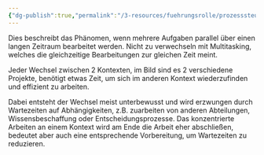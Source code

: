 ```yaml
---
{"dg-publish":true,"permalink":"/3-resources/fuehrungsrolle/prozesssteuerung/kanban/kontextwechsel/","created":"2024-04-14T16:14:44.703+02:00","updated":"2024-04-17T18:42:23.799+02:00"}
---
```



Dies beschreibt das Phänomen, wenn mehrere Aufgaben parallel über einen langen Zeitraum bearbeitet werden. Nicht zu verwechseln mit Multitasking, welches die gleichzeitige Bearbeitungen zur gleichen Zeit meint.

<style> .container {font-family: sans-serif; text-align: center;} .button-wrapper button {z-index: 1;height: 40px; width: 100px; margin: 10px;padding: 5px;} .excalidraw .App-menu_top .buttonList { display: flex;} .excalidraw-wrapper { height: 800px; margin: 50px; position: relative;} :root[dir="ltr"] .excalidraw .layer-ui__wrapper .zen-mode-transition.App-menu_bottom--transition-left {transform: none;} </style><script src="https://cdn.jsdelivr.net/npm/react@17/umd/react.production.min.js"></script><script src="https://cdn.jsdelivr.net/npm/react-dom@17/umd/react-dom.production.min.js"></script><script type="text/javascript" src="https://cdn.jsdelivr.net/npm/@excalidraw/excalidraw@0/dist/excalidraw.production.min.js"></script><div id="Drawing_2024-04-14_1620.43.excalidraw.md1"></div><script>(function(){const InitialData={"type":"excalidraw","version":2,"source":"https://github.com/zsviczian/obsidian-excalidraw-plugin/releases/tag/2.1.3","elements":[{"type":"freedraw","version":37,"versionNonce":1918447469,"isDeleted":false,"id":"vCHVmo7B4NAvll2RarcYK","fillStyle":"solid","strokeWidth":2,"strokeStyle":"solid","roughness":1,"opacity":100,"angle":0,"x":-371.5,"y":-336.640625,"strokeColor":"#1e1e1e","backgroundColor":"transparent","width":561,"height":4,"seed":1017606083,"groupIds":[],"frameId":null,"roundness":null,"boundElements":[],"updated":1713104563476,"link":null,"locked":false,"points":[[0,0],[3,1],[11,1],[22,2],[32,2],[48,2],[63,2],[85,2],[112,3],[141,3],[173,3],[207,3],[243,3],[278,4],[313,4],[348,4],[382,4],[413,4],[446,4],[474,4],[495,3],[516,2],[531,2],[544,1],[553,1],[558,1],[560,0],[561,0],[561,0]],"lastCommittedPoint":null,"simulatePressure":true,"pressures":[]},{"type":"freedraw","version":43,"versionNonce":1587907043,"isDeleted":false,"id":"NdO5UKS3oycdYMRtcA7FK","fillStyle":"solid","strokeWidth":2,"strokeStyle":"solid","roughness":1,"opacity":100,"angle":0,"x":174.5,"y":-361.640625,"strokeColor":"#1e1e1e","backgroundColor":"transparent","width":100,"height":64,"seed":975480963,"groupIds":[],"frameId":null,"roundness":null,"boundElements":[],"updated":1713104563476,"link":null,"locked":false,"points":[[0,0],[1,0],[3,1],[7,4],[11,8],[15,10],[22,14],[28,16],[36,18],[45,19],[54,20],[63,21],[71,21],[79,20],[83,20],[87,20],[88,19],[88,20],[85,23],[81,28],[77,32],[72,36],[66,41],[59,46],[50,50],[39,54],[28,56],[19,58],[9,59],[0,62],[-7,62],[-9,63],[-12,63],[-12,64],[-12,64]],"lastCommittedPoint":null,"simulatePressure":true,"pressures":[]},{"type":"text","version":8,"versionNonce":1874508237,"isDeleted":false,"id":"jRVbQVBt","fillStyle":"solid","strokeWidth":2,"strokeStyle":"solid","roughness":1,"opacity":100,"angle":0,"x":321.5,"y":-348.640625,"strokeColor":"#1e1e1e","backgroundColor":"transparent","width":44.05995178222656,"height":50,"seed":1695621507,"groupIds":[],"frameId":null,"roundness":null,"boundElements":[],"updated":1713104563476,"link":null,"locked":false,"fontSize":20,"fontFamily":1,"text":"\nTime","rawText":"\nTime","textAlign":"left","verticalAlign":"top","containerId":null,"originalText":"\nTime","lineHeight":1.25},{"type":"freedraw","version":21,"versionNonce":163599747,"isDeleted":false,"id":"lV8y7ow4u2fUnttbZgej8","fillStyle":"solid","strokeWidth":2,"strokeStyle":"solid","roughness":1,"opacity":100,"angle":0,"x":-366.5,"y":-259.640625,"strokeColor":"#1e1e1e","backgroundColor":"transparent","width":4,"height":69,"seed":1740383853,"groupIds":[],"frameId":null,"roundness":null,"boundElements":[],"updated":1713104563476,"link":null,"locked":false,"points":[[0,0],[1,2],[1,8],[1,14],[1,18],[1,24],[2,31],[2,37],[2,44],[3,49],[3,55],[3,59],[3,63],[3,66],[4,67],[4,69],[4,69]],"lastCommittedPoint":null,"simulatePressure":true,"pressures":[]},{"type":"freedraw","version":97,"versionNonce":826013741,"isDeleted":false,"id":"yEtYQAR7ir44VjjvXTYLB","fillStyle":"solid","strokeWidth":2,"strokeStyle":"solid","roughness":1,"opacity":100,"angle":0,"x":-363.5,"y":-258.640625,"strokeColor":"#1e1e1e","backgroundColor":"transparent","width":396,"height":105,"seed":1077065005,"groupIds":[],"frameId":null,"roundness":null,"boundElements":[],"updated":1713104563476,"link":null,"locked":false,"points":[[0,0],[1,0],[2,0],[4,0],[7,1],[13,2],[19,3],[28,4],[34,4],[47,4],[57,5],[67,5],[75,5],[87,4],[103,3],[119,3],[133,2],[151,2],[168,1],[187,1],[207,0],[227,-1],[248,-1],[268,-1],[282,-1],[303,-1],[319,0],[330,0],[337,0],[344,0],[349,0],[353,0],[354,0],[355,0],[355,1],[356,1],[357,2],[358,2],[358,3],[358,4],[359,8],[361,14],[362,21],[365,33],[366,43],[368,52],[370,62],[370,67],[371,76],[373,83],[374,90],[377,101],[377,102],[377,104],[376,104],[370,103],[361,103],[353,102],[340,100],[327,99],[310,99],[291,97],[269,95],[249,94],[228,92],[209,92],[188,90],[171,90],[154,89],[138,89],[123,89],[110,90],[101,91],[90,92],[82,93],[75,94],[69,95],[64,95],[59,96],[54,97],[47,98],[40,99],[34,99],[21,99],[12,99],[8,100],[-1,99],[-7,99],[-11,99],[-14,99],[-18,98],[-19,98],[-19,98]],"lastCommittedPoint":null,"simulatePressure":true,"pressures":[]},{"type":"freedraw","version":26,"versionNonce":180399395,"isDeleted":false,"id":"MWxh7jBwEgpApjBZqYxb_","fillStyle":"solid","strokeWidth":2,"strokeStyle":"solid","roughness":1,"opacity":100,"angle":0,"x":47.5,"y":-268.640625,"strokeColor":"#1e1e1e","backgroundColor":"transparent","width":36,"height":150,"seed":961106029,"groupIds":[],"frameId":null,"roundness":null,"boundElements":[],"updated":1713104563476,"link":null,"locked":false,"points":[[0,0],[1,2],[2,5],[3,9],[4,14],[5,21],[7,30],[8,41],[10,55],[12,70],[14,86],[17,100],[20,113],[23,125],[25,134],[26,142],[28,146],[29,148],[29,150],[33,148],[36,144],[36,144]],"lastCommittedPoint":null,"simulatePressure":true,"pressures":[]},{"type":"freedraw","version":85,"versionNonce":13003405,"isDeleted":false,"id":"elTaefjzGVmO9UFcYu4hh","fillStyle":"solid","strokeWidth":2,"strokeStyle":"solid","roughness":1,"opacity":100,"angle":0,"x":61.5,"y":-265.640625,"strokeColor":"#1e1e1e","backgroundColor":"transparent","width":335,"height":154,"seed":484918029,"groupIds":[],"frameId":null,"roundness":null,"boundElements":[],"updated":1713104563476,"link":null,"locked":false,"points":[[0,0],[2,0],[4,2],[7,4],[13,5],[18,6],[25,8],[35,9],[49,9],[65,10],[85,10],[105,10],[131,10],[159,10],[180,8],[204,7],[226,5],[246,3],[266,2],[281,1],[292,1],[300,1],[305,1],[308,1],[308,3],[310,5],[311,8],[312,10],[312,13],[313,15],[313,17],[314,19],[314,22],[315,24],[316,27],[316,30],[317,32],[318,36],[319,40],[320,45],[322,52],[323,61],[325,70],[326,81],[327,92],[329,104],[329,113],[330,122],[331,132],[332,138],[332,145],[334,150],[335,152],[335,153],[335,154],[334,154],[329,154],[320,153],[307,151],[294,149],[277,147],[263,146],[241,144],[227,144],[200,141],[180,139],[158,137],[134,135],[119,133],[92,131],[72,130],[57,130],[44,130],[33,130],[26,131],[21,131],[16,132],[15,132],[13,133],[13,132],[13,132]],"lastCommittedPoint":null,"simulatePressure":true,"pressures":[]},{"type":"freedraw","version":54,"versionNonce":543366787,"isDeleted":false,"id":"xgRHb1BbS-Nv2EOXY2y75","fillStyle":"solid","strokeWidth":2,"strokeStyle":"solid","roughness":1,"opacity":100,"angle":0,"x":-364.5,"y":-39.640625,"strokeColor":"#1e1e1e","backgroundColor":"transparent","width":1,"height":36,"seed":1578303949,"groupIds":[],"frameId":null,"roundness":null,"boundElements":[],"updated":1713104572795,"link":null,"locked":false,"points":[[0,0],[0,1],[0,6],[0,11],[0,15],[0,19],[-1,23],[-1,27],[-1,30],[-1,32],[-1,33],[-1,35],[-1,36],[-1,36]],"lastCommittedPoint":null,"simulatePressure":true,"pressures":[]},{"type":"freedraw","version":103,"versionNonce":874665507,"isDeleted":false,"id":"RdKkt64Yx1fQETlWNI7Ey","fillStyle":"solid","strokeWidth":2,"strokeStyle":"solid","roughness":1,"opacity":100,"angle":0,"x":-364.5,"y":-55.640625,"strokeColor":"#1e1e1e","backgroundColor":"transparent","width":87,"height":87,"seed":185040237,"groupIds":[],"frameId":null,"roundness":null,"boundElements":[],"updated":1713104572795,"link":null,"locked":false,"points":[[0,0],[3,1],[5,2],[7,2],[12,3],[17,4],[23,5],[29,6],[37,6],[44,6],[51,7],[57,7],[59,7],[61,7],[62,7],[63,7],[65,8],[66,8],[66,9],[67,10],[67,11],[68,11],[68,12],[69,13],[70,14],[70,15],[70,16],[70,17],[70,19],[70,22],[69,24],[68,29],[67,33],[67,37],[66,41],[65,47],[64,54],[64,59],[63,64],[63,71],[63,77],[63,82],[62,85],[62,86],[62,87],[63,87],[64,87],[62,86],[56,85],[49,82],[42,81],[35,80],[27,78],[20,77],[13,74],[5,73],[0,71],[-5,69],[-9,69],[-13,68],[-15,67],[-17,67],[-17,67]],"lastCommittedPoint":null,"simulatePressure":true,"pressures":[]},{"type":"freedraw","version":66,"versionNonce":1717148099,"isDeleted":false,"id":"PBvwm6LSth-vTlfcIPigc","fillStyle":"solid","strokeWidth":2,"strokeStyle":"solid","roughness":1,"opacity":100,"angle":0,"x":-235.5,"y":-45.640625,"strokeColor":"#1e1e1e","backgroundColor":"transparent","width":8,"height":84,"seed":1556321645,"groupIds":[],"frameId":null,"roundness":null,"boundElements":[],"updated":1713104572795,"link":null,"locked":false,"points":[[0,0],[2,1],[3,3],[4,5],[5,8],[6,11],[7,15],[7,20],[8,25],[8,30],[8,35],[7,40],[7,45],[6,49],[6,53],[6,58],[5,63],[5,68],[4,72],[3,76],[2,79],[2,81],[2,82],[2,83],[2,84],[2,84]],"lastCommittedPoint":null,"simulatePressure":true,"pressures":[]},{"type":"freedraw","version":106,"versionNonce":1143433571,"isDeleted":false,"id":"Str9sX9yM78EK9g1G6BRw","fillStyle":"solid","strokeWidth":2,"strokeStyle":"solid","roughness":1,"opacity":100,"angle":0,"x":-219.5,"y":-47.640625,"strokeColor":"#1e1e1e","backgroundColor":"transparent","width":150,"height":106,"seed":365967757,"groupIds":[],"frameId":null,"roundness":null,"boundElements":[],"updated":1713104572795,"link":null,"locked":false,"points":[[0,0],[-1,0],[-2,2],[-3,3],[-4,4],[-5,4],[-2,5],[1,7],[6,9],[11,11],[18,16],[28,20],[37,23],[46,26],[56,29],[65,29],[76,30],[88,30],[97,29],[104,28],[110,27],[114,26],[116,25],[118,25],[119,25],[120,25],[120,28],[120,31],[120,34],[120,36],[120,40],[118,46],[116,49],[114,55],[112,60],[110,67],[108,75],[108,82],[108,88],[107,92],[107,95],[107,98],[107,101],[108,102],[108,104],[109,104],[108,104],[103,104],[95,104],[89,104],[78,105],[69,105],[59,105],[48,106],[37,105],[26,105],[14,105],[5,105],[-5,104],[-14,104],[-20,104],[-24,103],[-28,102],[-29,102],[-30,102],[-30,102]],"lastCommittedPoint":null,"simulatePressure":true,"pressures":[]},{"type":"freedraw","version":58,"versionNonce":853165315,"isDeleted":false,"id":"2lbNcDk1qZfU0K0tSpxZF","fillStyle":"solid","strokeWidth":2,"strokeStyle":"solid","roughness":1,"opacity":100,"angle":0,"x":-38.5,"y":-24.640625,"strokeColor":"#1e1e1e","backgroundColor":"transparent","width":4,"height":64,"seed":406208685,"groupIds":[],"frameId":null,"roundness":null,"boundElements":[],"updated":1713104572795,"link":null,"locked":false,"points":[[0,0],[0,3],[0,5],[-2,7],[-2,11],[-3,16],[-3,21],[-3,29],[-3,36],[-3,42],[-3,49],[-3,54],[-2,58],[-1,61],[0,63],[0,64],[1,64],[1,64]],"lastCommittedPoint":null,"simulatePressure":true,"pressures":[]},{"type":"freedraw","version":107,"versionNonce":1777380515,"isDeleted":false,"id":"IaraUsZBuAfgxpJ2m28lm","fillStyle":"solid","strokeWidth":2,"strokeStyle":"solid","roughness":1,"opacity":100,"angle":0,"x":-30.5,"y":-30.640625,"strokeColor":"#1e1e1e","backgroundColor":"transparent","width":144,"height":86,"seed":1791904205,"groupIds":[],"frameId":null,"roundness":null,"boundElements":[],"updated":1713104572795,"link":null,"locked":false,"points":[[0,0],[1,0],[5,2],[10,4],[15,5],[20,6],[26,7],[31,8],[35,8],[41,9],[46,9],[50,10],[54,10],[58,11],[62,11],[66,11],[72,10],[76,10],[79,10],[82,9],[84,9],[85,9],[86,9],[85,9],[84,10],[84,11],[82,13],[82,14],[81,17],[81,19],[80,22],[80,24],[80,27],[80,31],[80,34],[80,38],[80,41],[80,45],[80,49],[79,53],[79,57],[77,61],[76,64],[76,66],[76,70],[76,73],[76,74],[75,74],[72,74],[68,73],[64,71],[59,71],[55,70],[48,69],[40,69],[29,71],[18,73],[6,75],[-6,77],[-18,80],[-28,81],[-38,83],[-47,85],[-54,86],[-57,86],[-58,86],[-58,86]],"lastCommittedPoint":null,"simulatePressure":true,"pressures":[]},{"type":"freedraw","version":60,"versionNonce":756621379,"isDeleted":false,"id":"ORuoBMILAFXoD1PhZAuta","fillStyle":"solid","strokeWidth":2,"strokeStyle":"solid","roughness":1,"opacity":100,"angle":0,"x":104.5,"y":-22.640625,"strokeColor":"#1e1e1e","backgroundColor":"transparent","width":24,"height":73,"seed":43357005,"groupIds":[],"frameId":null,"roundness":null,"boundElements":[],"updated":1713104572795,"link":null,"locked":false,"points":[[0,0],[-2,2],[-2,3],[-2,6],[-1,8],[0,11],[1,15],[3,20],[5,24],[8,31],[13,43],[15,47],[16,52],[19,57],[20,62],[21,66],[22,70],[22,72],[22,73],[22,73]],"lastCommittedPoint":null,"simulatePressure":true,"pressures":[]},{"type":"freedraw","version":106,"versionNonce":1177690083,"isDeleted":false,"id":"QrGRDlZ2j0_sx0GTHqVKh","fillStyle":"solid","strokeWidth":2,"strokeStyle":"solid","roughness":1,"opacity":100,"angle":0,"x":115.5,"y":-24.640625,"strokeColor":"#1e1e1e","backgroundColor":"transparent","width":122,"height":116,"seed":1997302061,"groupIds":[],"frameId":null,"roundness":null,"boundElements":[],"updated":1713104572795,"link":null,"locked":false,"points":[[0,0],[4,0],[9,0],[16,1],[25,3],[34,4],[44,4],[52,4],[60,5],[68,5],[75,5],[80,5],[85,5],[89,4],[91,3],[94,3],[95,3],[97,3],[98,3],[98,4],[98,5],[98,13],[98,18],[98,24],[97,32],[97,40],[97,48],[98,55],[101,69],[106,81],[108,89],[111,97],[114,103],[116,108],[118,112],[119,115],[120,115],[121,116],[122,116],[122,115],[122,113],[122,111],[121,110],[120,109],[118,107],[114,105],[110,102],[104,100],[97,98],[88,96],[79,95],[71,94],[64,93],[54,92],[46,91],[38,90],[30,89],[25,89],[19,89],[14,89],[12,88],[11,88],[10,88],[9,88],[9,89],[9,89]],"lastCommittedPoint":null,"simulatePressure":true,"pressures":[]},{"type":"freedraw","version":57,"versionNonce":1061825411,"isDeleted":false,"id":"Trhj6SZKrrmaJb2PDnWuP","fillStyle":"solid","strokeWidth":2,"strokeStyle":"solid","roughness":1,"opacity":100,"angle":0,"x":296.5,"y":-13.640625,"strokeColor":"#1e1e1e","backgroundColor":"transparent","width":10,"height":72,"seed":876352589,"groupIds":[],"frameId":null,"roundness":null,"boundElements":[],"updated":1713104572795,"link":null,"locked":false,"points":[[0,0],[0,4],[2,9],[3,16],[4,22],[4,29],[5,36],[6,44],[7,51],[7,58],[8,63],[8,65],[9,68],[10,70],[10,71],[10,72],[10,72]],"lastCommittedPoint":null,"simulatePressure":true,"pressures":[]},{"type":"freedraw","version":108,"versionNonce":1553974051,"isDeleted":false,"id":"0GUEmDNccu4NU9wDdqhXh","fillStyle":"solid","strokeWidth":2,"strokeStyle":"solid","roughness":1,"opacity":100,"angle":0,"x":299.5,"y":-26.640625,"strokeColor":"#1e1e1e","backgroundColor":"transparent","width":114,"height":97,"seed":1621158669,"groupIds":[],"frameId":null,"roundness":null,"boundElements":[],"updated":1713104572795,"link":null,"locked":false,"points":[[0,0],[3,1],[8,2],[14,4],[23,7],[31,10],[41,13],[49,14],[55,15],[62,16],[72,17],[74,17],[79,17],[85,16],[88,16],[91,16],[94,16],[97,16],[99,16],[101,16],[103,17],[103,19],[103,22],[102,25],[100,29],[100,32],[99,36],[98,39],[98,43],[96,49],[95,54],[95,59],[94,62],[94,67],[94,72],[94,77],[94,82],[94,86],[94,89],[94,91],[95,91],[96,91],[97,91],[96,91],[95,91],[94,90],[92,89],[88,88],[81,88],[73,88],[64,88],[56,88],[45,90],[37,91],[30,93],[22,94],[17,94],[12,95],[8,96],[4,96],[1,97],[-1,97],[-3,97],[-6,97],[-8,97],[-10,97],[-11,97],[-11,97]],"lastCommittedPoint":null,"simulatePressure":true,"pressures":[]},{"type":"freedraw","version":28,"versionNonce":1843607267,"isDeleted":false,"id":"hcjmLZvVeLXE_fi18ohEs","fillStyle":"solid","strokeWidth":2,"strokeStyle":"solid","roughness":1,"opacity":100,"angle":0,"x":-281.5,"y":-250.640625,"strokeColor":"#1e1e1e","backgroundColor":"transparent","width":14,"height":88,"seed":375093997,"groupIds":[],"frameId":null,"roundness":null,"boundElements":[],"updated":1713104563477,"link":null,"locked":false,"points":[[0,0],[-1,0],[-2,4],[-3,8],[-4,11],[-5,15],[-5,20],[-6,25],[-7,30],[-9,36],[-10,41],[-11,45],[-11,49],[-12,54],[-13,58],[-13,64],[-13,67],[-13,73],[-14,77],[-14,81],[-14,84],[-14,86],[-14,88],[-14,88]],"lastCommittedPoint":null,"simulatePressure":true,"pressures":[]},{"type":"freedraw","version":27,"versionNonce":1044012237,"isDeleted":false,"id":"Wc2reaJW-S37Pm0HnDcBm","fillStyle":"solid","strokeWidth":2,"strokeStyle":"solid","roughness":1,"opacity":100,"angle":0,"x":-148.5,"y":-250.640625,"strokeColor":"#1e1e1e","backgroundColor":"transparent","width":6,"height":76,"seed":1670577741,"groupIds":[],"frameId":null,"roundness":null,"boundElements":[],"updated":1713104563477,"link":null,"locked":false,"points":[[0,0],[0,1],[0,3],[1,6],[1,10],[2,14],[4,19],[4,24],[5,29],[6,36],[6,41],[6,45],[6,50],[6,53],[6,58],[6,62],[6,64],[5,68],[4,71],[4,73],[3,75],[3,76],[3,76]],"lastCommittedPoint":null,"simulatePressure":true,"pressures":[]},{"type":"freedraw","version":28,"versionNonce":515924611,"isDeleted":false,"id":"L3rWN6_1XXsRnGDM9AniM","fillStyle":"solid","strokeWidth":2,"strokeStyle":"solid","roughness":1,"opacity":100,"angle":0,"x":141.5,"y":-240.640625,"strokeColor":"#1e1e1e","backgroundColor":"transparent","width":29,"height":128,"seed":1536386893,"groupIds":[],"frameId":null,"roundness":null,"boundElements":[],"updated":1713104563477,"link":null,"locked":false,"points":[[0,0],[0,2],[1,6],[1,10],[2,16],[5,23],[6,29],[9,36],[12,44],[14,50],[17,56],[20,65],[21,72],[24,80],[25,86],[26,94],[27,101],[28,107],[28,112],[29,119],[29,123],[29,126],[29,128],[29,128]],"lastCommittedPoint":null,"simulatePressure":true,"pressures":[]},{"type":"freedraw","version":33,"versionNonce":1976515373,"isDeleted":false,"id":"Bm9l4rzOHS10w2ILfO9qd","fillStyle":"solid","strokeWidth":2,"strokeStyle":"solid","roughness":1,"opacity":100,"angle":0,"x":282.5,"y":-252.640625,"strokeColor":"#1e1e1e","backgroundColor":"transparent","width":9,"height":154,"seed":2112044717,"groupIds":[],"frameId":null,"roundness":null,"boundElements":[],"updated":1713104563477,"link":null,"locked":false,"points":[[0,0],[0,6],[0,7],[0,9],[0,14],[0,18],[0,22],[1,29],[2,35],[3,39],[4,45],[5,52],[6,59],[7,67],[8,74],[8,82],[9,88],[9,97],[9,106],[9,116],[9,121],[9,123],[9,136],[9,141],[9,143],[9,148],[9,151],[9,154],[9,154]],"lastCommittedPoint":null,"simulatePressure":true,"pressures":[]},{"type":"freedraw","version":62,"versionNonce":1453418179,"isDeleted":false,"id":"C8mqLlCeKqNrpZbMpJMCE","fillStyle":"solid","strokeWidth":2,"strokeStyle":"solid","roughness":1,"opacity":100,"angle":0,"x":438.5,"y":-19.640625,"strokeColor":"#1e1e1e","backgroundColor":"transparent","width":7,"height":86,"seed":1931223533,"groupIds":[],"frameId":null,"roundness":null,"boundElements":[],"updated":1713104572795,"link":null,"locked":false,"points":[[0,0],[0,1],[0,4],[1,8],[1,12],[1,17],[1,24],[-1,32],[-2,40],[-2,47],[-4,54],[-5,60],[-6,65],[-6,70],[-6,75],[-6,79],[-6,82],[-6,83],[-6,85],[-6,86],[-5,86],[-5,86]],"lastCommittedPoint":null,"simulatePressure":true,"pressures":[]},{"type":"freedraw","version":99,"versionNonce":1408079459,"isDeleted":false,"id":"8iq44NoLRR3tE-Km19o6g","fillStyle":"solid","strokeWidth":2,"strokeStyle":"solid","roughness":1,"opacity":100,"angle":0,"x":444.5,"y":-13.640625,"strokeColor":"#1e1e1e","backgroundColor":"transparent","width":153,"height":93,"seed":1290388621,"groupIds":[],"frameId":null,"roundness":null,"boundElements":[],"updated":1713104572795,"link":null,"locked":false,"points":[[0,0],[2,0],[4,0],[6,0],[8,1],[12,3],[17,4],[20,6],[27,7],[31,9],[36,10],[40,10],[47,11],[55,13],[61,14],[69,14],[76,14],[83,14],[90,14],[95,14],[100,14],[104,14],[107,13],[110,13],[110,15],[111,21],[111,26],[111,32],[111,38],[111,47],[111,53],[111,60],[111,66],[111,71],[111,74],[111,77],[111,79],[111,81],[112,82],[114,83],[115,83],[115,84],[112,84],[107,84],[99,85],[89,85],[77,86],[65,86],[52,86],[40,86],[27,86],[14,87],[4,88],[-10,90],[-22,91],[-30,92],[-35,93],[-38,93],[-38,93]],"lastCommittedPoint":null,"simulatePressure":true,"pressures":[]},{"type":"freedraw","version":77,"versionNonce":592630275,"isDeleted":false,"id":"dGKazXm54TTO7erzeAhML","fillStyle":"solid","strokeWidth":2,"strokeStyle":"solid","roughness":1,"opacity":100,"angle":0,"x":-304.5,"y":84.359375,"strokeColor":"#1e1e1e","backgroundColor":"transparent","width":66,"height":10,"seed":588393795,"groupIds":[],"frameId":null,"roundness":null,"boundElements":[],"updated":1713104572796,"link":null,"locked":false,"points":[[0,0],[2,0],[3,0],[5,0],[6,0],[6,1],[7,1],[9,2],[11,3],[13,4],[15,6],[17,8],[19,8],[21,9],[24,9],[28,10],[29,10],[33,10],[36,10],[40,10],[42,9],[45,9],[47,9],[49,9],[51,9],[52,9],[53,9],[55,10],[56,10],[57,10],[59,10],[60,10],[61,10],[63,10],[64,10],[65,10],[66,10],[66,10]],"lastCommittedPoint":null,"simulatePressure":true,"pressures":[]},{"type":"freedraw","version":57,"versionNonce":902797731,"isDeleted":false,"id":"dPdwO74jW50y6Q_wTA6YN","fillStyle":"solid","strokeWidth":2,"strokeStyle":"solid","roughness":1,"opacity":100,"angle":0,"x":-300.5,"y":65.359375,"strokeColor":"#1e1e1e","backgroundColor":"transparent","width":4,"height":31,"seed":1234107043,"groupIds":[],"frameId":null,"roundness":null,"boundElements":[],"updated":1713104572796,"link":null,"locked":false,"points":[[0,0],[0,1],[0,2],[0,3],[-1,6],[-1,8],[-1,10],[-1,13],[-1,16],[-2,19],[-2,22],[-3,23],[-3,26],[-4,27],[-4,28],[-4,30],[-4,31],[-4,31]],"lastCommittedPoint":null,"simulatePressure":true,"pressures":[]},{"type":"freedraw","version":57,"versionNonce":1485991235,"isDeleted":false,"id":"IFwoMIMWez_P75pOTosl-","fillStyle":"solid","strokeWidth":2,"strokeStyle":"solid","roughness":1,"opacity":100,"angle":0,"x":-234.5,"y":74.359375,"strokeColor":"#1e1e1e","backgroundColor":"transparent","width":1,"height":42,"seed":1002328963,"groupIds":[],"frameId":null,"roundness":null,"boundElements":[],"updated":1713104572796,"link":null,"locked":false,"points":[[0,0],[0,3],[0,4],[1,5],[1,7],[1,11],[1,14],[1,17],[1,20],[1,24],[1,27],[0,32],[0,34],[0,37],[0,39],[0,41],[0,42],[0,42]],"lastCommittedPoint":null,"simulatePressure":true,"pressures":[]},{"type":"text","version":99,"versionNonce":788122851,"isDeleted":false,"id":"skLv7bQf","fillStyle":"solid","strokeWidth":2,"strokeStyle":"solid","roughness":1,"opacity":100,"angle":0,"x":-327.5,"y":139.359375,"strokeColor":"#1e1e1e","backgroundColor":"transparent","width":103.159912109375,"height":25,"seed":1157109859,"groupIds":[],"frameId":null,"roundness":null,"boundElements":[],"updated":1713104572796,"link":null,"locked":false,"fontSize":20,"fontFamily":1,"text":"Switch gap","rawText":"Switch gap","textAlign":"left","verticalAlign":"top","containerId":null,"originalText":"Switch gap","lineHeight":1.25},{"type":"text","version":36,"versionNonce":1182107907,"isDeleted":false,"id":"CZdqpQ6r","fillStyle":"solid","strokeWidth":2,"strokeStyle":"solid","roughness":1,"opacity":100,"angle":0,"x":-355.5,"y":-300.640625,"strokeColor":"#1e1e1e","backgroundColor":"transparent","width":65.43995666503906,"height":25,"seed":1535475811,"groupIds":[],"frameId":null,"roundness":null,"boundElements":[],"updated":1713104563477,"link":null,"locked":false,"fontSize":20,"fontFamily":1,"text":"Task 1","rawText":"Task 1","textAlign":"left","verticalAlign":"top","containerId":null,"originalText":"Task 1","lineHeight":1.25},{"type":"text","version":41,"versionNonce":343651715,"isDeleted":false,"id":"rcPdgVxv","fillStyle":"solid","strokeWidth":2,"strokeStyle":"solid","roughness":1,"opacity":100,"angle":0,"x":-254.84497833251953,"y":-301.140625,"strokeColor":"#1e1e1e","backgroundColor":"transparent","width":74.25994873046875,"height":25,"seed":735581827,"groupIds":[],"frameId":null,"roundness":null,"boundElements":[],"updated":1713112211766,"link":null,"locked":false,"fontSize":20,"fontFamily":1,"text":"Task 2","rawText":"Task 2","textAlign":"left","verticalAlign":"top","containerId":null,"originalText":"Task 2","lineHeight":1.25},{"type":"text","version":54,"versionNonce":1904439459,"isDeleted":false,"id":"BPrATisj","fillStyle":"solid","strokeWidth":2,"strokeStyle":"solid","roughness":1,"opacity":100,"angle":0,"x":56.78002166748047,"y":-290.140625,"strokeColor":"#1e1e1e","backgroundColor":"transparent","width":65.43995666503906,"height":25,"seed":1279730563,"groupIds":[],"frameId":null,"roundness":null,"boundElements":[],"updated":1713104563477,"link":null,"locked":false,"fontSize":20,"fontFamily":1,"text":"Task 1","rawText":"Task 1","textAlign":"left","verticalAlign":"top","containerId":null,"originalText":"Task 1","lineHeight":1.25},{"type":"text","version":77,"versionNonce":1864605453,"isDeleted":false,"id":"sBTAibmk","fillStyle":"solid","strokeWidth":2,"strokeStyle":"solid","roughness":1,"opacity":100,"angle":0,"x":179.78002166748047,"y":-287.140625,"strokeColor":"#1e1e1e","backgroundColor":"transparent","width":74.25994873046875,"height":25,"seed":132532867,"groupIds":[],"frameId":null,"roundness":null,"boundElements":[],"updated":1713104563477,"link":null,"locked":false,"fontSize":20,"fontFamily":1,"text":"Task 2","rawText":"Task 2","textAlign":"left","verticalAlign":"top","containerId":null,"originalText":"Task 2","lineHeight":1.25},{"type":"text","version":67,"versionNonce":1035166787,"isDeleted":false,"id":"v5qWHHrs","fillStyle":"solid","strokeWidth":2,"strokeStyle":"solid","roughness":1,"opacity":100,"angle":0,"x":-499.21997833251953,"y":-218.140625,"strokeColor":"#1e1e1e","backgroundColor":"transparent","width":86.85992431640625,"height":25,"seed":111619299,"groupIds":[],"frameId":null,"roundness":null,"boundElements":[],"updated":1713104563477,"link":null,"locked":false,"fontSize":20,"fontFamily":1,"text":"Projekt 1","rawText":"Projekt 1","textAlign":"left","verticalAlign":"top","containerId":null,"originalText":"Projekt 1","lineHeight":1.25},{"type":"text","version":51,"versionNonce":886453613,"isDeleted":false,"id":"wdahpjuT","fillStyle":"solid","strokeWidth":2,"strokeStyle":"solid","roughness":1,"opacity":100,"angle":0,"x":405.0700378417969,"y":-210.140625,"strokeColor":"#1e1e1e","backgroundColor":"transparent","width":95.67991638183594,"height":25,"seed":342028973,"groupIds":[],"frameId":null,"roundness":null,"boundElements":[],"updated":1713104563477,"link":null,"locked":false,"fontSize":20,"fontFamily":1,"text":"Projekt 2","rawText":"Projekt 2","textAlign":"left","verticalAlign":"top","containerId":null,"originalText":"Projekt 2","lineHeight":1.25},{"type":"freedraw","version":163,"versionNonce":1390666723,"isDeleted":false,"id":"hWqM842xzxZrJ4gI7lQqh","fillStyle":"solid","strokeWidth":2,"strokeStyle":"solid","roughness":1,"opacity":100,"angle":0,"x":-353.5,"y":-233.640625,"strokeColor":"#e03131","backgroundColor":"transparent","width":322,"height":76,"seed":1007519651,"groupIds":[],"frameId":null,"roundness":null,"boundElements":[],"updated":1713104563477,"link":null,"locked":false,"points":[[0,0],[3,0],[5,-1],[8,-3],[11,-5],[15,-8],[19,-11],[23,-14],[27,-16],[31,-18],[35,-20],[38,-22],[41,-23],[43,-24],[44,-24],[46,-24],[47,-24],[48,-24],[48,-23],[45,-20],[42,-15],[38,-11],[33,-6],[29,0],[24,6],[21,10],[19,15],[18,17],[18,19],[18,20],[19,21],[21,22],[24,23],[28,24],[39,22],[50,18],[63,14],[75,9],[88,5],[98,1],[106,-2],[112,-4],[114,-5],[115,-5],[115,-6],[115,-5],[114,-5],[114,-3],[110,3],[106,7],[100,14],[94,20],[88,27],[80,33],[72,39],[64,43],[59,46],[55,47],[59,47],[64,46],[82,40],[89,38],[97,35],[118,29],[126,27],[135,25],[154,22],[161,21],[166,21],[169,21],[169,22],[166,27],[163,31],[158,36],[157,38],[155,40],[152,42],[149,44],[147,45],[147,46],[149,46],[151,46],[154,45],[159,44],[166,42],[172,40],[179,38],[186,36],[192,33],[199,31],[207,30],[211,30],[214,29],[215,30],[215,31],[213,33],[211,35],[209,36],[209,37],[211,37],[214,37],[217,35],[220,34],[225,31],[232,28],[242,23],[251,19],[258,15],[264,12],[267,11],[270,10],[271,10],[271,12],[270,16],[267,23],[265,30],[262,36],[260,40],[259,44],[259,46],[261,46],[263,46],[267,45],[270,44],[277,40],[279,39],[285,34],[287,33],[288,32],[286,33],[284,34],[283,36],[282,37],[280,40],[278,42],[277,45],[276,46],[278,46],[280,46],[283,46],[287,45],[290,44],[295,43],[300,41],[306,38],[310,36],[315,34],[319,31],[321,30],[322,29],[322,30],[321,33],[319,37],[318,40],[316,43],[315,47],[314,50],[313,52],[312,52],[312,52]],"lastCommittedPoint":null,"simulatePressure":true,"pressures":[]},{"type":"freedraw","version":120,"versionNonce":1495494531,"isDeleted":false,"id":"Kdo2hMOM6414W7f299CNq","fillStyle":"solid","strokeWidth":2,"strokeStyle":"solid","roughness":1,"opacity":100,"angle":0,"x":83.5,"y":-218.640625,"strokeColor":"#2f9e44","backgroundColor":"transparent","width":256,"height":101,"seed":1382716045,"groupIds":[],"frameId":null,"roundness":null,"boundElements":[],"updated":1713104563477,"link":null,"locked":false,"points":[[0,0],[-2,2],[-2,3],[-3,4],[-4,5],[-4,6],[-4,8],[-5,9],[-5,10],[-5,11],[-3,11],[5,7],[13,4],[21,1],[32,-3],[43,-6],[53,-9],[62,-11],[69,-12],[74,-13],[80,-14],[83,-15],[85,-15],[85,-13],[84,-8],[81,-2],[77,2],[73,7],[68,12],[61,19],[56,23],[52,27],[49,30],[48,31],[47,32],[47,33],[48,33],[51,33],[53,32],[57,32],[63,29],[71,28],[80,25],[88,23],[97,21],[105,19],[111,18],[118,18],[124,17],[128,17],[130,18],[131,18],[131,21],[132,24],[132,27],[132,33],[131,38],[129,42],[128,46],[126,50],[124,53],[124,54],[126,54],[127,54],[131,52],[136,49],[144,45],[155,39],[166,35],[176,32],[185,29],[195,26],[201,24],[206,23],[208,23],[209,23],[208,26],[205,32],[203,35],[199,39],[195,43],[191,48],[188,51],[186,52],[184,55],[183,56],[183,58],[184,58],[185,58],[188,58],[191,57],[195,55],[202,53],[210,51],[216,49],[222,48],[230,48],[231,47],[233,48],[235,49],[236,50],[236,54],[237,59],[239,65],[240,72],[240,77],[239,84],[239,85],[239,86],[241,86],[242,85],[243,85],[246,84],[247,84],[248,82],[250,81],[251,81],[251,81]],"lastCommittedPoint":null,"simulatePressure":true,"pressures":[]},{"type":"freedraw","version":103,"versionNonce":1821653123,"isDeleted":false,"id":"m6Lm7MsOWutJyp7rUSMJA","fillStyle":"solid","strokeWidth":2,"strokeStyle":"solid","roughness":1,"opacity":100,"angle":0,"x":-203.5,"y":-0.640625,"strokeColor":"#2f9e44","backgroundColor":"transparent","width":96,"height":59,"seed":1419971885,"groupIds":[],"frameId":null,"roundness":null,"boundElements":[],"updated":1713104572796,"link":null,"locked":false,"points":[[0,0],[2,-1],[7,-3],[12,-6],[20,-9],[29,-14],[37,-18],[44,-21],[50,-24],[53,-25],[53,-24],[52,-20],[50,-16],[50,-13],[48,-6],[46,-1],[44,4],[41,8],[39,12],[37,14],[36,16],[34,18],[34,19],[33,19],[34,19],[36,19],[38,19],[41,18],[46,14],[52,11],[60,6],[69,2],[79,-2],[86,-5],[92,-7],[95,-8],[96,-9],[96,-6],[94,-2],[92,0],[90,4],[87,8],[84,11],[81,16],[79,18],[78,21],[77,23],[76,25],[75,26],[75,27],[75,28],[77,28],[78,29],[79,29],[81,29],[82,29],[83,29],[85,28],[86,28],[87,28],[87,29],[87,31],[87,32],[87,34],[87,34]],"lastCommittedPoint":null,"simulatePressure":true,"pressures":[]},{"type":"freedraw","version":126,"versionNonce":1327509539,"isDeleted":false,"id":"cNwwdEFWIpKsKJoIumhgU","fillStyle":"solid","strokeWidth":2,"strokeStyle":"solid","roughness":1,"opacity":100,"angle":0,"x":144.5,"y":-1.640625,"strokeColor":"#2f9e44","backgroundColor":"transparent","width":65,"height":89,"seed":1118928365,"groupIds":[],"frameId":null,"roundness":null,"boundElements":[],"updated":1713104572796,"link":null,"locked":false,"points":[[0,0],[-2,0],[-5,1],[-7,3],[-9,3],[-11,3],[-12,3],[-12,4],[-11,3],[-9,3],[-7,2],[-6,1],[-3,-1],[-1,-3],[2,-6],[4,-8],[6,-11],[9,-13],[12,-16],[15,-19],[17,-20],[20,-21],[21,-21],[22,-21],[23,-21],[24,-21],[24,-18],[24,-16],[24,-12],[24,-8],[23,-4],[21,-1],[20,2],[19,6],[18,8],[17,10],[16,11],[15,12],[15,13],[17,15],[19,16],[22,18],[24,19],[25,19],[27,19],[28,19],[32,19],[35,18],[39,16],[43,13],[46,10],[50,8],[52,7],[53,6],[53,8],[53,12],[50,16],[50,19],[47,23],[44,29],[42,32],[40,36],[37,39],[37,40],[37,41],[40,41],[42,41],[43,41],[44,41],[46,41],[47,41],[48,41],[49,41],[50,41],[51,43],[51,45],[51,47],[51,50],[51,53],[51,57],[51,60],[50,63],[49,66],[49,68],[50,68],[51,68],[52,68],[52,68]],"lastCommittedPoint":null,"simulatePressure":true,"pressures":[]},{"type":"freedraw","version":120,"versionNonce":1485583299,"isDeleted":false,"id":"bHwPboUuPbOtP7zoz1xDV","fillStyle":"solid","strokeWidth":2,"strokeStyle":"solid","roughness":1,"opacity":100,"angle":0,"x":437.5,"y":10.359375,"strokeColor":"#2f9e44","backgroundColor":"transparent","width":99,"height":63,"seed":1390721357,"groupIds":[],"frameId":null,"roundness":null,"boundElements":[],"updated":1713104572796,"link":null,"locked":false,"points":[[0,0],[2,0],[4,0],[6,0],[7,0],[9,0],[11,0],[13,0],[15,-1],[16,-2],[19,-2],[21,-3],[24,-4],[27,-5],[29,-6],[31,-7],[33,-7],[34,-8],[35,-8],[36,-8],[36,-5],[35,-5],[35,0],[34,5],[33,10],[30,17],[29,20],[27,22],[26,24],[26,25],[27,25],[29,26],[30,25],[32,26],[33,26],[33,25],[34,25],[35,25],[37,25],[39,24],[42,23],[46,23],[49,22],[51,22],[52,22],[53,22],[53,23],[53,27],[52,29],[51,33],[50,37],[49,40],[47,43],[47,45],[46,46],[47,46],[49,46],[52,45],[55,43],[62,39],[67,35],[74,32],[78,28],[83,25],[86,24],[89,23],[90,23],[90,26],[90,30],[90,35],[90,40],[90,44],[90,48],[90,51],[90,53],[91,54],[93,54],[95,55],[96,55],[98,55],[99,55],[99,55]],"lastCommittedPoint":null,"simulatePressure":true,"pressures":[]},{"type":"freedraw","version":96,"versionNonce":1224131427,"isDeleted":false,"id":"YKFX-F7kz8UVVGldC4WVr","fillStyle":"solid","strokeWidth":2,"strokeStyle":"solid","roughness":1,"opacity":100,"angle":0,"x":-337.5,"y":-31.640625,"strokeColor":"#e03131","backgroundColor":"transparent","width":40,"height":51,"seed":1460816611,"groupIds":[],"frameId":null,"roundness":null,"boundElements":[],"updated":1713104572796,"link":null,"locked":false,"points":[[0,0],[-7,3],[-8,3],[-9,4],[-10,5],[-10,4],[-9,4],[-7,4],[-5,3],[-2,1],[0,-1],[3,-3],[6,-3],[7,-4],[8,-4],[8,-1],[8,2],[8,4],[7,8],[6,11],[4,12],[3,15],[2,16],[2,18],[2,19],[2,20],[3,20],[4,20],[5,19],[6,19],[7,18],[9,18],[10,17],[11,17],[12,16],[13,16],[14,17],[16,20],[17,24],[18,27],[18,31],[18,33],[18,37],[18,39],[18,40],[18,41],[19,40],[20,39],[22,38],[22,37],[23,37],[25,37],[26,38],[27,41],[28,44],[29,45],[30,47],[30,47]],"lastCommittedPoint":null,"simulatePressure":true,"pressures":[]},{"type":"freedraw","version":105,"versionNonce":1487822595,"isDeleted":false,"id":"Xf5aYPXCF0BbJAAhtuMlA","fillStyle":"solid","strokeWidth":2,"strokeStyle":"solid","roughness":1,"opacity":100,"angle":0,"x":-32.5,"y":6.359375,"strokeColor":"#e03131","backgroundColor":"transparent","width":80,"height":40,"seed":876285123,"groupIds":[],"frameId":null,"roundness":null,"boundElements":[],"updated":1713104572796,"link":null,"locked":false,"points":[[0,0],[1,-1],[2,-1],[3,-1],[4,-1],[5,-2],[6,-3],[7,-3],[8,-4],[10,-7],[12,-10],[15,-13],[18,-15],[20,-16],[25,-17],[27,-17],[30,-17],[32,-18],[34,-18],[35,-18],[35,-17],[35,-15],[35,-12],[34,-9],[33,-6],[31,-2],[30,2],[28,6],[25,11],[23,15],[22,18],[20,21],[20,22],[21,22],[22,22],[24,22],[25,22],[26,22],[28,21],[32,19],[35,18],[40,16],[44,14],[48,13],[50,13],[51,13],[51,15],[51,18],[51,19],[51,20],[52,20],[53,20],[55,21],[56,21],[58,21],[60,21],[62,21],[64,20],[67,19],[69,18],[72,17],[75,14],[77,13],[78,12],[79,11],[80,11],[80,11]],"lastCommittedPoint":null,"simulatePressure":true,"pressures":[]},{"type":"freedraw","version":122,"versionNonce":842106531,"isDeleted":false,"id":"My_7Q7NnVsDb-qRA_YGqA","fillStyle":"solid","strokeWidth":2,"strokeStyle":"solid","roughness":1,"opacity":100,"angle":0,"x":296.5,"y":5.359375,"strokeColor":"#e03131","backgroundColor":"transparent","width":105,"height":45,"seed":1102019395,"groupIds":[],"frameId":null,"roundness":null,"boundElements":[],"updated":1713104572796,"link":null,"locked":false,"points":[[0,0],[3,0],[4,0],[5,0],[5,-1],[6,-1],[7,-1],[8,-2],[11,-3],[14,-5],[17,-5],[20,-6],[23,-6],[24,-6],[26,-6],[27,-6],[28,-6],[28,-5],[29,-3],[29,-1],[29,1],[29,5],[29,7],[28,11],[26,15],[24,20],[22,22],[21,26],[21,27],[20,29],[21,29],[23,30],[24,30],[25,30],[26,29],[27,29],[27,28],[28,27],[30,25],[32,24],[36,21],[37,20],[40,18],[41,17],[43,17],[44,17],[44,16],[44,18],[44,22],[44,25],[44,29],[44,31],[43,33],[43,34],[45,34],[47,34],[51,33],[55,32],[62,30],[69,28],[77,26],[83,23],[90,22],[93,21],[96,20],[98,20],[99,20],[101,21],[102,22],[103,24],[104,27],[105,29],[105,31],[103,33],[103,36],[102,38],[102,39],[101,39],[100,39],[99,39],[99,37],[98,37],[98,36],[98,36]],"lastCommittedPoint":null,"simulatePressure":true,"pressures":[]},{"type":"freedraw","version":215,"versionNonce":1615659373,"isDeleted":false,"id":"68Pk0k4fjKeMZ1xkUWrD-","fillStyle":"solid","strokeWidth":2,"strokeStyle":"solid","roughness":1,"opacity":100,"angle":0,"x":1,"y":-102.140625,"strokeColor":"#1e1e1e","backgroundColor":"transparent","width":66,"height":10,"seed":1479462435,"groupIds":[],"frameId":null,"roundness":null,"boundElements":[],"updated":1713104568650,"link":null,"locked":false,"points":[[0,0],[2,0],[3,0],[5,0],[6,0],[6,1],[7,1],[9,2],[11,3],[13,4],[15,6],[17,8],[19,8],[21,9],[24,9],[28,10],[29,10],[33,10],[36,10],[40,10],[42,9],[45,9],[47,9],[49,9],[51,9],[52,9],[53,9],[55,10],[56,10],[57,10],[59,10],[60,10],[61,10],[63,10],[64,10],[65,10],[66,10],[66,10]],"lastCommittedPoint":null,"simulatePressure":true,"pressures":[]},{"type":"freedraw","version":195,"versionNonce":1399081933,"isDeleted":false,"id":"8Zkm-x3Vi5ApVEenVsEmO","fillStyle":"solid","strokeWidth":2,"strokeStyle":"solid","roughness":1,"opacity":100,"angle":0,"x":5,"y":-121.140625,"strokeColor":"#1e1e1e","backgroundColor":"transparent","width":4,"height":31,"seed":1108808131,"groupIds":[],"frameId":null,"roundness":null,"boundElements":[],"updated":1713104568650,"link":null,"locked":false,"points":[[0,0],[0,1],[0,2],[0,3],[-1,6],[-1,8],[-1,10],[-1,13],[-1,16],[-2,19],[-2,22],[-3,23],[-3,26],[-4,27],[-4,28],[-4,30],[-4,31],[-4,31]],"lastCommittedPoint":null,"simulatePressure":true,"pressures":[]},{"type":"freedraw","version":195,"versionNonce":1306741293,"isDeleted":false,"id":"FNna6fMsxQV6B0Gsfyjxs","fillStyle":"solid","strokeWidth":2,"strokeStyle":"solid","roughness":1,"opacity":100,"angle":0,"x":71,"y":-112.140625,"strokeColor":"#1e1e1e","backgroundColor":"transparent","width":1,"height":42,"seed":964026723,"groupIds":[],"frameId":null,"roundness":null,"boundElements":[],"updated":1713104568650,"link":null,"locked":false,"points":[[0,0],[0,3],[0,4],[1,5],[1,7],[1,11],[1,14],[1,17],[1,20],[1,24],[1,27],[0,32],[0,34],[0,37],[0,39],[0,41],[0,42],[0,42]],"lastCommittedPoint":null,"simulatePressure":true,"pressures":[]},{"type":"freedraw","version":98,"versionNonce":437642413,"isDeleted":false,"id":"Z0m_AxjtcyrlthWo9HrDY","fillStyle":"solid","strokeWidth":2,"strokeStyle":"solid","roughness":1,"opacity":100,"angle":0,"x":-114,"y":102.859375,"strokeColor":"#1e1e1e","backgroundColor":"transparent","width":66,"height":10,"seed":169777859,"groupIds":[],"frameId":null,"roundness":null,"boundElements":[],"updated":1713104644216,"link":null,"locked":false,"points":[[0,0],[2,0],[3,0],[5,0],[6,0],[6,1],[7,1],[9,2],[11,3],[13,4],[15,6],[17,8],[19,8],[21,9],[24,9],[28,10],[29,10],[33,10],[36,10],[40,10],[42,9],[45,9],[47,9],[49,9],[51,9],[52,9],[53,9],[55,10],[56,10],[57,10],[59,10],[60,10],[61,10],[63,10],[64,10],[65,10],[66,10],[66,10]],"lastCommittedPoint":null,"simulatePressure":true,"pressures":[]},{"type":"freedraw","version":78,"versionNonce":11454221,"isDeleted":false,"id":"NSg1kT0SL6YtOSaqiEFcx","fillStyle":"solid","strokeWidth":2,"strokeStyle":"solid","roughness":1,"opacity":100,"angle":0,"x":-110,"y":83.859375,"strokeColor":"#1e1e1e","backgroundColor":"transparent","width":4,"height":31,"seed":161761891,"groupIds":[],"frameId":null,"roundness":null,"boundElements":[],"updated":1713104644216,"link":null,"locked":false,"points":[[0,0],[0,1],[0,2],[0,3],[-1,6],[-1,8],[-1,10],[-1,13],[-1,16],[-2,19],[-2,22],[-3,23],[-3,26],[-4,27],[-4,28],[-4,30],[-4,31],[-4,31]],"lastCommittedPoint":null,"simulatePressure":true,"pressures":[]},{"type":"freedraw","version":78,"versionNonce":985423213,"isDeleted":false,"id":"-Tym0LhCGokGWmoRd-LS9","fillStyle":"solid","strokeWidth":2,"strokeStyle":"solid","roughness":1,"opacity":100,"angle":0,"x":-44,"y":92.859375,"strokeColor":"#1e1e1e","backgroundColor":"transparent","width":1,"height":42,"seed":1477641731,"groupIds":[],"frameId":null,"roundness":null,"boundElements":[],"updated":1713104644216,"link":null,"locked":false,"points":[[0,0],[0,3],[0,4],[1,5],[1,7],[1,11],[1,14],[1,17],[1,20],[1,24],[1,27],[0,32],[0,34],[0,37],[0,39],[0,41],[0,42],[0,42]],"lastCommittedPoint":null,"simulatePressure":true,"pressures":[]},{"type":"freedraw","version":115,"versionNonce":17347043,"isDeleted":false,"id":"je8m_7u2GkcS5GSaSasgB","fillStyle":"solid","strokeWidth":2,"strokeStyle":"solid","roughness":1,"opacity":100,"angle":0,"x":49,"y":106.859375,"strokeColor":"#1e1e1e","backgroundColor":"transparent","width":66,"height":10,"seed":848320653,"groupIds":[],"frameId":null,"roundness":null,"boundElements":[],"updated":1713104645897,"link":null,"locked":false,"points":[[0,0],[2,0],[3,0],[5,0],[6,0],[6,1],[7,1],[9,2],[11,3],[13,4],[15,6],[17,8],[19,8],[21,9],[24,9],[28,10],[29,10],[33,10],[36,10],[40,10],[42,9],[45,9],[47,9],[49,9],[51,9],[52,9],[53,9],[55,10],[56,10],[57,10],[59,10],[60,10],[61,10],[63,10],[64,10],[65,10],[66,10],[66,10]],"lastCommittedPoint":null,"simulatePressure":true,"pressures":[]},{"type":"freedraw","version":95,"versionNonce":1165917571,"isDeleted":false,"id":"xgt82UkI7Gf5oycCnR0C6","fillStyle":"solid","strokeWidth":2,"strokeStyle":"solid","roughness":1,"opacity":100,"angle":0,"x":53,"y":87.859375,"strokeColor":"#1e1e1e","backgroundColor":"transparent","width":4,"height":31,"seed":762298093,"groupIds":[],"frameId":null,"roundness":null,"boundElements":[],"updated":1713104645897,"link":null,"locked":false,"points":[[0,0],[0,1],[0,2],[0,3],[-1,6],[-1,8],[-1,10],[-1,13],[-1,16],[-2,19],[-2,22],[-3,23],[-3,26],[-4,27],[-4,28],[-4,30],[-4,31],[-4,31]],"lastCommittedPoint":null,"simulatePressure":true,"pressures":[]},{"type":"freedraw","version":95,"versionNonce":2088359203,"isDeleted":false,"id":"4gKkFTwyRUifolNVrjzY6","fillStyle":"solid","strokeWidth":2,"strokeStyle":"solid","roughness":1,"opacity":100,"angle":0,"x":119,"y":96.859375,"strokeColor":"#1e1e1e","backgroundColor":"transparent","width":1,"height":42,"seed":944986445,"groupIds":[],"frameId":null,"roundness":null,"boundElements":[],"updated":1713104645897,"link":null,"locked":false,"points":[[0,0],[0,3],[0,4],[1,5],[1,7],[1,11],[1,14],[1,17],[1,20],[1,24],[1,27],[0,32],[0,34],[0,37],[0,39],[0,41],[0,42],[0,42]],"lastCommittedPoint":null,"simulatePressure":true,"pressures":[]},{"type":"freedraw","version":90,"versionNonce":222926445,"isDeleted":false,"id":"jyxjjSiv1v63CFFkNkI32","fillStyle":"solid","strokeWidth":2,"strokeStyle":"solid","roughness":1,"opacity":100,"angle":0,"x":229,"y":112.859375,"strokeColor":"#1e1e1e","backgroundColor":"transparent","width":66,"height":10,"seed":734929923,"groupIds":[],"frameId":null,"roundness":null,"boundElements":[],"updated":1713104647243,"link":null,"locked":false,"points":[[0,0],[2,0],[3,0],[5,0],[6,0],[6,1],[7,1],[9,2],[11,3],[13,4],[15,6],[17,8],[19,8],[21,9],[24,9],[28,10],[29,10],[33,10],[36,10],[40,10],[42,9],[45,9],[47,9],[49,9],[51,9],[52,9],[53,9],[55,10],[56,10],[57,10],[59,10],[60,10],[61,10],[63,10],[64,10],[65,10],[66,10],[66,10]],"lastCommittedPoint":null,"simulatePressure":true,"pressures":[]},{"type":"freedraw","version":70,"versionNonce":1040597197,"isDeleted":false,"id":"l_9UoAGokEkTjyOjfGW2Q","fillStyle":"solid","strokeWidth":2,"strokeStyle":"solid","roughness":1,"opacity":100,"angle":0,"x":233,"y":93.859375,"strokeColor":"#1e1e1e","backgroundColor":"transparent","width":4,"height":31,"seed":1997581219,"groupIds":[],"frameId":null,"roundness":null,"boundElements":[],"updated":1713104647243,"link":null,"locked":false,"points":[[0,0],[0,1],[0,2],[0,3],[-1,6],[-1,8],[-1,10],[-1,13],[-1,16],[-2,19],[-2,22],[-3,23],[-3,26],[-4,27],[-4,28],[-4,30],[-4,31],[-4,31]],"lastCommittedPoint":null,"simulatePressure":true,"pressures":[]},{"type":"freedraw","version":70,"versionNonce":1518247725,"isDeleted":false,"id":"LbkN_gbB8_ALdZbSs2Vck","fillStyle":"solid","strokeWidth":2,"strokeStyle":"solid","roughness":1,"opacity":100,"angle":0,"x":299,"y":102.859375,"strokeColor":"#1e1e1e","backgroundColor":"transparent","width":1,"height":42,"seed":870399811,"groupIds":[],"frameId":null,"roundness":null,"boundElements":[],"updated":1713104647243,"link":null,"locked":false,"points":[[0,0],[0,3],[0,4],[1,5],[1,7],[1,11],[1,14],[1,17],[1,20],[1,24],[1,27],[0,32],[0,34],[0,37],[0,39],[0,41],[0,42],[0,42]],"lastCommittedPoint":null,"simulatePressure":true,"pressures":[]},{"type":"freedraw","version":112,"versionNonce":131753859,"isDeleted":false,"id":"GysJIi1ICwRmFXX9iP-ai","fillStyle":"solid","strokeWidth":2,"strokeStyle":"solid","roughness":1,"opacity":100,"angle":0,"x":375,"y":131.859375,"strokeColor":"#1e1e1e","backgroundColor":"transparent","width":66,"height":10,"seed":1316811341,"groupIds":[],"frameId":null,"roundness":null,"boundElements":[],"updated":1713104648536,"link":null,"locked":false,"points":[[0,0],[2,0],[3,0],[5,0],[6,0],[6,1],[7,1],[9,2],[11,3],[13,4],[15,6],[17,8],[19,8],[21,9],[24,9],[28,10],[29,10],[33,10],[36,10],[40,10],[42,9],[45,9],[47,9],[49,9],[51,9],[52,9],[53,9],[55,10],[56,10],[57,10],[59,10],[60,10],[61,10],[63,10],[64,10],[65,10],[66,10],[66,10]],"lastCommittedPoint":null,"simulatePressure":true,"pressures":[]},{"type":"freedraw","version":92,"versionNonce":533233443,"isDeleted":false,"id":"f7AS4hwCgV9jS8nS1Kh43","fillStyle":"solid","strokeWidth":2,"strokeStyle":"solid","roughness":1,"opacity":100,"angle":0,"x":379,"y":112.859375,"strokeColor":"#1e1e1e","backgroundColor":"transparent","width":4,"height":31,"seed":1545805997,"groupIds":[],"frameId":null,"roundness":null,"boundElements":[],"updated":1713104648536,"link":null,"locked":false,"points":[[0,0],[0,1],[0,2],[0,3],[-1,6],[-1,8],[-1,10],[-1,13],[-1,16],[-2,19],[-2,22],[-3,23],[-3,26],[-4,27],[-4,28],[-4,30],[-4,31],[-4,31]],"lastCommittedPoint":null,"simulatePressure":true,"pressures":[]},{"type":"freedraw","version":92,"versionNonce":760390339,"isDeleted":false,"id":"0KpwaI5y1fLK0-0_U0r5x","fillStyle":"solid","strokeWidth":2,"strokeStyle":"solid","roughness":1,"opacity":100,"angle":0,"x":445,"y":121.859375,"strokeColor":"#1e1e1e","backgroundColor":"transparent","width":1,"height":42,"seed":95716109,"groupIds":[],"frameId":null,"roundness":null,"boundElements":[],"updated":1713104648536,"link":null,"locked":false,"points":[[0,0],[0,3],[0,4],[1,5],[1,7],[1,11],[1,14],[1,17],[1,20],[1,24],[1,27],[0,32],[0,34],[0,37],[0,39],[0,41],[0,42],[0,42]],"lastCommittedPoint":null,"simulatePressure":true,"pressures":[]},{"type":"text","version":38,"versionNonce":56985827,"isDeleted":false,"id":"ZPHheMeU","fillStyle":"solid","strokeWidth":2,"strokeStyle":"solid","roughness":1,"opacity":100,"angle":0,"x":-367.2674674987793,"y":-91.541015625,"strokeColor":"#1e1e1e","backgroundColor":"transparent","width":65.43995666503906,"height":25,"seed":414629997,"groupIds":[],"frameId":null,"roundness":null,"boundElements":[],"updated":1713112208109,"link":null,"locked":false,"fontSize":20,"fontFamily":1,"text":"Task 1","rawText":"Task 1","textAlign":"left","verticalAlign":"top","containerId":null,"originalText":"Task 1","lineHeight":1.25},{"type":"text","version":73,"versionNonce":172304963,"isDeleted":false,"id":"yXntAHwX","fillStyle":"solid","strokeWidth":2,"strokeStyle":"solid","roughness":1,"opacity":100,"angle":0,"x":-192.8924674987793,"y":-70.291015625,"strokeColor":"#1e1e1e","backgroundColor":"transparent","width":65.43995666503906,"height":25,"seed":281865251,"groupIds":[],"frameId":null,"roundness":null,"boundElements":[],"updated":1713112210894,"link":null,"locked":false,"fontSize":20,"fontFamily":1,"text":"Task 1","rawText":"Task 1","textAlign":"left","verticalAlign":"top","containerId":null,"originalText":"Task 1","lineHeight":1.25},{"type":"text","version":62,"versionNonce":556724451,"isDeleted":false,"id":"wEAtSdKL","fillStyle":"solid","strokeWidth":2,"strokeStyle":"solid","roughness":1,"opacity":100,"angle":0,"x":-30.42746353149414,"y":-60.916015625,"strokeColor":"#1e1e1e","backgroundColor":"transparent","width":74.25994873046875,"height":25,"seed":7893187,"groupIds":[],"frameId":null,"roundness":null,"boundElements":[],"updated":1713112213317,"link":null,"locked":false,"fontSize":20,"fontFamily":1,"text":"Task 2","rawText":"Task 2","textAlign":"left","verticalAlign":"top","containerId":null,"originalText":"Task 2","lineHeight":1.25},{"type":"text","version":60,"versionNonce":1693203021,"isDeleted":false,"id":"NQCavUNi","fillStyle":"solid","strokeWidth":2,"strokeStyle":"solid","roughness":1,"opacity":100,"angle":0,"x":125.19753646850586,"y":-62.166015625,"strokeColor":"#1e1e1e","backgroundColor":"transparent","width":74.25994873046875,"height":25,"seed":157045795,"groupIds":[],"frameId":null,"roundness":null,"boundElements":[],"updated":1713112214553,"link":null,"locked":false,"fontSize":20,"fontFamily":1,"text":"Task 2","rawText":"Task 2","textAlign":"left","verticalAlign":"top","containerId":null,"originalText":"Task 2","lineHeight":1.25}],"appState":{"theme":"light","viewBackgroundColor":"#ffffff","currentItemStrokeColor":"#e03131","currentItemBackgroundColor":"transparent","currentItemFillStyle":"solid","currentItemStrokeWidth":2,"currentItemStrokeStyle":"solid","currentItemRoughness":1,"currentItemOpacity":100,"currentItemFontFamily":1,"currentItemFontSize":20,"currentItemTextAlign":"left","currentItemStartArrowhead":null,"currentItemEndArrowhead":"arrow","scrollX":537.9849891662598,"scrollY":511.365234375,"zoom":{"value":1.6},"currentItemRoundness":"round","gridSize":null,"gridColor":{"Bold":"#C9C9C9FF","Regular":"#EDEDEDFF"},"currentStrokeOptions":null,"previousGridSize":null,"frameRendering":{"enabled":true,"clip":true,"name":true,"outline":true}},"files":{}};InitialData.scrollToContent=true;App=()=>{const e=React.useRef(null),t=React.useRef(null),[n,i]=React.useState({width:void 0,height:void 0});return React.useEffect(()=>{i({width:t.current.getBoundingClientRect().width,height:t.current.getBoundingClientRect().height});const e=()=>{i({width:t.current.getBoundingClientRect().width,height:t.current.getBoundingClientRect().height})};return window.addEventListener("resize",e),()=>window.removeEventListener("resize",e)},[t]),React.createElement(React.Fragment,null,React.createElement("div",{className:"excalidraw-wrapper",ref:t},React.createElement(ExcalidrawLib.Excalidraw,{ref:e,width:n.width,height:n.height,initialData:InitialData,viewModeEnabled:!0,zenModeEnabled:!0,gridModeEnabled:!1})))},excalidrawWrapper=document.getElementById("Drawing_2024-04-14_1620.43.excalidraw.md1");ReactDOM.render(React.createElement(App),excalidrawWrapper);})();</script>

Jeder Wechsel zwischen 2 Kontexten, im Bild sind es 2 verschiedene Projekte, benötigt etwas Zeit, um sich im anderen Kontext wiederzufinden und effizient zu arbeiten.

Dabei entsteht der Wechsel meist unterbewusst und wird erzwungen durch Wartezeiten auf Abhängigkeiten, z.B. zuarbeiten von anderen Abteilungen, Wissensbeschaffung oder Entscheidungsprozesse. Das konzentrierte Arbeiten an einem Kontext wird am Ende die Arbeit eher abschließen, bedeutet aber auch eine entsprechende Vorbereitung, um Wartezeiten zu reduzieren.
